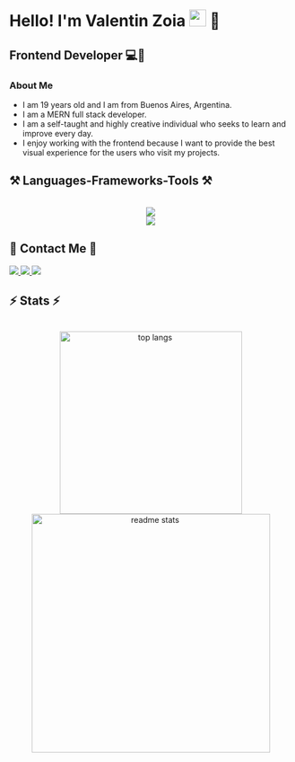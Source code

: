 
<h1>Hello! I'm Valentin Zoia <img src="https://raw.githubusercontent.com/iampavangandhi/iampavangandhi/master/gifs/Hi.gif" width="30px"> 🚀</h1>
<h2>Frontend Developer 💻🎨</h2>

### About Me
- I am 19 years old and I am from Buenos Aires, Argentina.
- I am a MERN full stack developer.
- I am a self-taught and highly creative individual who seeks to learn and improve every day.
- I enjoy working with the frontend because I want to provide the best visual experience for the users who visit my projects.





<h2>⚒️ Languages-Frameworks-Tools ⚒️</h2>
<br/>
<div align="center">
    <img src="https://skillicons.dev/icons?i=javascript,typescript,html,css,tailwind,react,nextjs" />
      <br/>
    <img src="https://skillicons.dev/icons?i=nodejs,express,mongodb,go" /><br>
</div>
 

<h2> 📨 Contact Me 📨</h2>
<div> 
  <a href="mailto:valentinzoia@gmail.com">
    <img src="https://img.shields.io/badge/Gmail-333333?style=for-the-badge&logo=gmail&logoColor=red" />
  </a>
  <a href="www.linkedin.com/in/valentín-zoia-1533b32a1" target="_blank">
    <img src="https://img.shields.io/badge/LinkedIn-0077B5?style=for-the-badge&logo=linkedin&logoColor=white" target="_blank" />
  </a>
  <a href="" target="_blank">
     <img src="https://img.shields.io/badge/Portfolio-FF5722?style=for-the-badge&logo=todoist&logoColor=white" target="_blank" /> <!-- sqlite, safari, google-chrome are other good icon options -->
  </a>
</div>

<h2>⚡ Stats ⚡</h2>
<br>
<div align=center>

  <img width=325 align="center" src="https://github-readme-stats.vercel.app/api/top-langs?username=valentinzoia&show_icons=true&locale=en&layout=compact&theme=react&border_radius=10&size_weight=0.5&count_weight=0.5&exclude_repo=github-readme-stats" alt="top langs" />
  
  <img width=425 align="center" src="https://github-readme-stats.vercel.app/api?username=valentinzoia&count_private=true&show_icons=true&theme=react&rank_icon=github&border_radius=10" alt="readme stats" />
  
  
</div>




